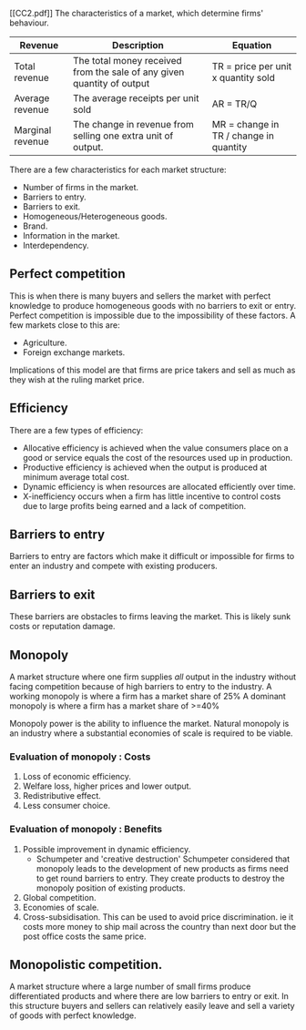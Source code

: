 [[CC2.pdf]]
The characteristics of a market, which determine firms' behaviour.

| Revenue         | Description                                                            | Equation                            |
| --------------- | ---------------------------------------------------------------------- | ----------------------------------- |
| Total revenue   | The total money received from the sale of any given quantity of output | TR = price per unit x quantity sold |
| Average revenue | The average receipts per unit sold                                     | AR = TR/Q                           |
| Marginal revenue | The change in revenue from selling one extra unit of output.           | MR = change in TR / change in quantity |

There are a few characteristics for each market structure:
- Number of firms in the market.
- Barriers to entry.
- Barriers to exit.
- Homogeneous/Heterogeneous goods.
- Brand.
- Information in the market.
- Interdependency.

## Perfect competition
This is when there is many buyers and sellers the market with perfect knowledge to produce homogeneous goods with no barriers to exit or entry. 
Perfect competition is impossible due to the impossibility of these factors.
A few markets close to this are:
- Agriculture.
- Foreign exchange markets.

Implications of this model are that firms are price takers and sell as much as they wish at the ruling market price. 

## Efficiency
There are a few types of efficiency:
- Allocative efficiency is achieved when the value consumers place on a good or service equals the cost of the resources used up in production.
- Productive efficiency is achieved when the output is produced at minimum average total cost.
- Dynamic efficiency is when resources are allocated efficiently over time. 
- X-inefficiency occurs when a firm has little incentive to control costs due to large profits being earned and a lack of competition. 

## Barriers to entry
Barriers to entry are factors which make it difficult or impossible for firms to enter an industry and compete with existing producers.

## Barriers to exit
These barriers are obstacles to firms leaving the market. This is likely sunk costs or reputation damage. 

## Monopoly 
A market structure where one firm supplies *all* output in the industry without facing competition because of high barriers to entry to the industry.
A working monopoly is where a firm has a market share of 25%
A dominant monopoly is where a firm has a market share of >=40% 

Monopoly power is the ability to influence the market. 
Natural monopoly is an industry where a substantial economies of scale is required to be viable. 

### Evaluation of monopoly : Costs 
1. Loss of economic efficiency.
2. Welfare loss, higher prices and lower output.
3. Redistributive effect.
4. Less consumer choice.

### Evaluation of monopoly : Benefits
1. Possible improvement in dynamic efficiency.
    - Schumpeter and 'creative destruction'
	Schumpeter considered that monopoly leads to the development of new products as firms need to get round barriers to entry. They create products to destroy the monopoly position of existing products.
2. Global competition.
3. Economies of scale.
4. Cross-subsidisation.
	This can be used to avoid price discrimination. ie it costs more money to ship mail across the country than next door but the post office costs the same price. 

## Monopolistic competition.
A market structure where a large number of small firms produce differentiated products and where there are low barriers to entry or exit.
In this structure buyers and sellers can relatively easily leave and sell a variety of goods with perfect knowledge. 